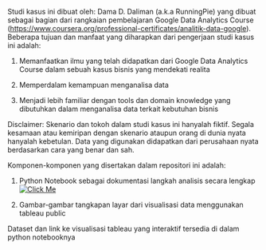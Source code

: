 Studi kasus ini dibuat oleh: Dama D. Daliman (a.k.a RunningPie) yang dibuat sebagai bagian dari rangkaian pembelajaran Google Data Analytics Course (https://www.coursera.org/professional-certificates/analitik-data-google). Beberapa tujuan dan manfaat yang diharapkan dari pengerjaan studi kasus ini adalah:

1. Memanfaatkan ilmu yang telah didapatkan dari Google Data Analytics Course dalam sebuah kasus bisnis yang mendekati realita

2. Memperdalam kemampuan menganalisa data

3. Menjadi lebih familiar dengan tools dan domain knowledge yang dibutuhkan dalam menganalisa data terkait kebutuhan bisnis

Disclaimer: Skenario dan tokoh dalam studi kasus ini hanyalah fiktif. Segala kesamaan atau kemiripan dengan skenario ataupun orang di dunia nyata hanyalah kebetulan. Data yang digunakan didapatkan dari perusahaan nyata berdasarkan cara yang benar dan sah.

Komponen-komponen yang disertakan dalam repositori ini adalah:
1. Python Notebook sebagai dokumentasi langkah analisis secara lengkap
[![Click Me](https://elc.github.io/blog/images/jupyter-publishing/ipynb-format.png)](https://github.com/RunningPie/my-py-projects/blob/main/Data%20Science%20Projects/Data%20Analysis/Studi%20Kasus%20-%20Google%20Data%20Analytics%20Course/analysis.ipynb)

2. Gambar-gambar tangkapan layar dari visualisasi data menggunakan tableau public

Dataset dan link ke visualisasi tableau yang interaktif tersedia di dalam python notebooknya
